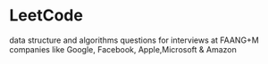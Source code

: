 # LeetCode
data structure and algorithms questions for interviews at FAANG+M companies like Google, Facebook, Apple,Microsoft &amp; Amazon
